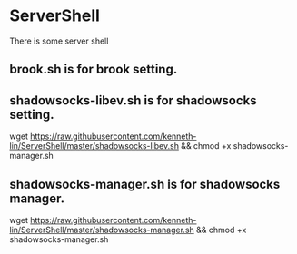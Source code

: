 # ServerShell
There is some server shell

## brook.sh is for brook setting.

## shadowsocks-libev.sh is for shadowsocks setting.
wget https://raw.githubusercontent.com/kenneth-lin/ServerShell/master/shadowsocks-libev.sh && chmod +x shadowsocks-manager.sh

## shadowsocks-manager.sh is for shadowsocks manager.
wget https://raw.githubusercontent.com/kenneth-lin/ServerShell/master/shadowsocks-manager.sh && chmod +x shadowsocks-manager.sh